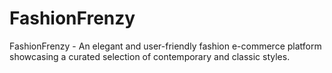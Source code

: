 # FashionFrenzy
FashionFrenzy - An elegant and user-friendly fashion e-commerce platform showcasing a curated selection of contemporary and classic styles.
